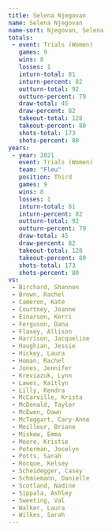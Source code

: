 ```yaml
---
title: Selena Njegovan
name: Selena Njegovan
name-sort: Njegovan, Selena
totals:
 - event: Trials (Women)
   games: 9
   wins: 8
   losses: 1
   inturn-total: 81
   inturn-percent: 82
   outturn-total: 92
   outturn-percent: 79
   draw-total: 45
   draw-percent: 82
   takeout-total: 128
   takeout-percent: 80
   shots-total: 173
   shots-percent: 80
years:
 - year: 2021
   event: Trials (Women)
   team: "Fleu"
   position: Third
   games: 9
   wins: 8
   losses: 1
   inturn-total: 81
   inturn-percent: 82
   outturn-total: 92
   outturn-percent: 79
   draw-total: 45
   draw-percent: 82
   takeout-total: 128
   takeout-percent: 80
   shots-total: 173
   shots-percent: 80
vs:
 - Birchard, Shannon
 - Brown, Rachel
 - Cameron, Kate
 - Courtney, Joanne
 - Einarson, Kerri
 - Ferguson, Dana
 - Flaxey, Allison
 - Harrison, Jacqueline
 - Haughian, Jessie
 - Hickey, Laura
 - Homan, Rachel
 - Jones, Jennifer
 - Kreviazuk, Lynn
 - Lawes, Kaitlyn
 - Lilly, Kendra
 - McCarville, Krista
 - McDonald, Taylor
 - McEwen, Dawn
 - McTaggart, Cary-Anne
 - Meilleur, Briane
 - Miskew, Emma
 - Moore, Kristie
 - Peterman, Jocelyn
 - Potts, Sarah
 - Rocque, Kelsey
 - Scheidegger, Casey
 - Schmiemann, Danielle
 - Scotland, Nadine
 - Sippala, Ashley
 - Sweeting, Val
 - Walker, Laura
 - Wilkes, Sarah
---
```

